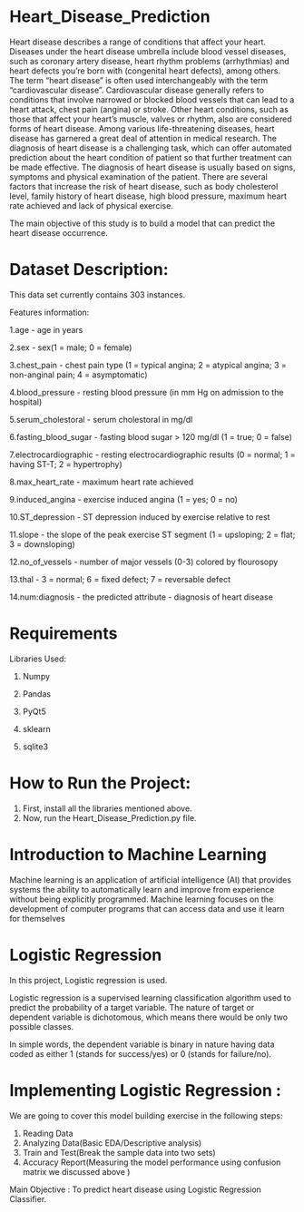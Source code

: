 # Heart_Disease_Prediction

Heart disease describes a range of conditions that affect your heart. Diseases under the heart disease umbrella include blood vessel diseases, such as coronary artery disease, heart rhythm problems (arrhythmias) and heart defects you’re born with (congenital heart defects), among others.
The term “heart disease” is often used interchangeably with the term “cardiovascular disease”. Cardiovascular disease generally refers to conditions that involve narrowed or blocked blood vessels that can lead to a heart attack, chest pain (angina) or stroke. Other heart conditions, such as those that affect your heart’s muscle, valves or rhythm, also are considered forms of heart disease.
Among various life-threatening diseases, heart disease has garnered a great deal of attention in medical research. The diagnosis of heart disease is a challenging task, which can offer automated prediction about the heart condition of patient so that further treatment can be made effective. The diagnosis of heart disease is usually based on signs, symptoms and physical examination of the patient. There are several factors that increase the risk of heart disease, such as body cholesterol level, family history of heart disease, high blood pressure, maximum heart rate achieved and lack of physical exercise.


The main objective of this study is to build a model that can predict the heart disease occurrence.

# Dataset Description:

This data set currently contains 303 instances.

Features information:

1.age - age in years

2.sex - sex(1 = male; 0 = female)

3.chest_pain - chest pain type (1 = typical angina; 2 = atypical angina; 3 = non-anginal pain; 4 = asymptomatic)

4.blood_pressure - resting blood pressure (in mm Hg on admission to the hospital)

5.serum_cholestoral - serum cholestoral in mg/dl

6.fasting_blood_sugar - fasting blood sugar > 120 mg/dl (1 = true; 0 = false)

7.electrocardiographic - resting electrocardiographic results (0 = normal; 1 = having ST-T; 2 = hypertrophy)

8.max_heart_rate - maximum heart rate achieved

9.induced_angina - exercise induced angina (1 = yes; 0 = no)

10.ST_depression - ST depression induced by exercise relative to rest

11.slope - the slope of the peak exercise ST segment (1 = upsloping; 2 = flat; 3 = downsloping)

12.no_of_vessels - number of major vessels (0-3) colored by flourosopy

13.thal - 3 = normal; 6 = fixed defect; 7 = reversable defect

14.num:diagnosis - the predicted attribute - diagnosis of heart disease 

# Requirements

Libraries Used:

1. Numpy

2. Pandas

3. PyQt5

4. sklearn

5. sqlite3

# How to Run the Project:

1. First, install all the libraries mentioned above.
2. Now, run the Heart_Disease_Prediction.py file.


# Introduction to Machine Learning
Machine learning is an application of artificial intelligence (AI) that provides systems the ability to automatically learn and improve from experience without being explicitly programmed. Machine learning focuses on the development of computer programs that can access data and use it learn for themselves

# Logistic Regression

In this project, Logistic regression is used.

Logistic regression is a supervised learning classification algorithm used to predict the probability of a target variable. The nature of target or dependent variable is dichotomous, which means there would be only two possible classes.

In simple words, the dependent variable is binary in nature having data coded as either 1 (stands for success/yes) or 0 (stands for failure/no).

# Implementing Logistic Regression :
We are going to cover this model building exercise in the following steps:
1. Reading Data
2. Analyzing Data(Basic EDA/Descriptive analysis)
3. Train and Test(Break the sample data into two sets)
4. Accuracy Report(Measuring the model performance using confusion matrix we discussed above )

  Main Objective : To predict heart disease using Logistic Regression Classifier.



